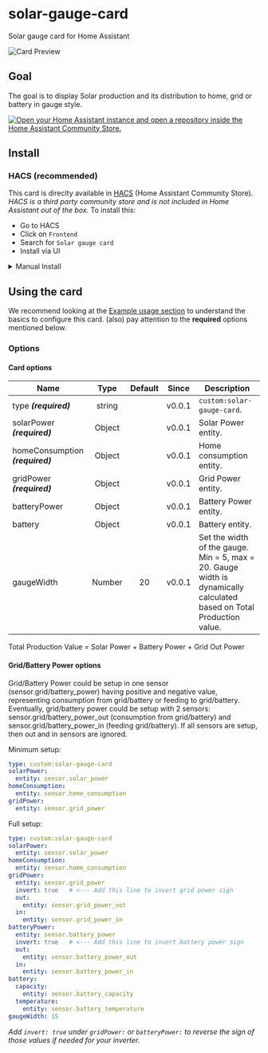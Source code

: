 # solar-gauge-card
Solar gauge card for Home Assistant

![Card Preview](images/solar-gauge-card.png)

## Goal

The goal is to display Solar production and its distribution to home, grid or battery in gauge style.

<a href="https://my.home-assistant.io/redirect/hacs_repository/?owner=haluska77&repository=solar-gauge-card&category=solar" target="_blank" rel="noreferrer noopener"><img src="https://my.home-assistant.io/badges/hacs_repository.svg" alt="Open your Home Assistant instance and open a repository inside the Home Assistant Community Store." /></a>

## Install

### HACS (recommended)

This card is direclty available in [HACS](https://hacs.xyz/) (Home Assistant Community Store).
_HACS is a third party community store and is not included in Home Assistant out of the box._
To install this:

- Go to HACS
- Click on `Frontend`
- Search for `Solar gauge card`
- Install via UI

<details>  <summary>Manual Install</summary>

1. Download and copy `solar-gague-card.js` from the [latest release](https://github.com/Haluska77/solar-gauge-card/releases/latest) into your `config/www` directory.

2. Add the resource reference as decribed below.

### Add resource reference

If you configure Dashboards via YAML, add a reference to `solar-gague-card.js` inside your `configuration.yaml`:

```yaml
resources:
  - url: /local/solar-gague-card.js
    type: module
```

Else, if you prefer the graphical editor, use the menu to add the resource:

1. Make sure, advanced mode is enabled in your user profile (click on your user name to get there)
2. Navigate to Settings -> Dashboards
3. Click three dot icon
4. Select Resources
5. Hit (+ ADD RESOURCE) icon
6. Enter URL `/local/solar-gague-card.js` and select type "JavaScript Module".
   (Use `/hacsfiles/solar-gague-card/solar-gague-card.js` and select "JavaScript Module" for HACS install if HACS didn't do it already)
 
</details>

## Using the card

We recommend looking at the [Example usage section](#example-usage) to understand the basics to configure this card.
(also) pay attention to the **required** options mentioned below.

### Options

#### Card options
| Name | Type | Default | Since | Description |
|------|:----:|:-------:|:-----:|-------------|
| type ***(required)*** | string |  | v0.0.1 | `custom:solar-gauge-card`.
| solarPower ***(required)*** | Object |  | v0.0.1 | Solar Power entity.
| homeConsumption ***(required)*** | Object |  | v0.0.1 | Home consumption entity.
| gridPower ***(required)*** | Object |  | v0.0.1 | Grid Power entity.
| batteryPower | Object |  | v0.0.1 | Battery Power entity.
| battery | Object |  | v0.0.1 | Battery entity.
| gaugeWidth | Number | 20 | v0.0.1 | Set the width of the gauge. Min = 5, max = 20. Gauge width is dynamically calculated based on Total Production value.

Total Production Value = Solar Power + Battery Power + Grid Out Power

#### Grid/Battery Power options
Grid/Battery Power could be setup in one sensor (sensor.grid/battery_power) having positive and negative value, representing consumption from grid/battery or feeding to grid/battery. Eventually, grid/battery power could be setup with 2 sensors: sensor.grid/battery_power_out (consumption from grid/battery) and sensor.grid/battery_power_in (feeding grid/battery). If all sensors are setup, then out and in sensors are ignored.

Minimum setup:
```yaml
type: custom:solar-gauge-card
solarPower: 
  entity: sensor.solar_power
homeConsumption: 
  entity: sensor.home_consumption
gridPower: 
  entity: sensor.grid_power
```

Full setup:
```yaml
type: custom:solar-gauge-card
solarPower: 
  entity: sensor.solar_power
homeConsumption: 
  entity: sensor.home_consumption
gridPower: 
  entity: sensor.grid_power
  invert: true   # <--- Add this line to invert grid power sign
  out:
    entity: sensor.grid_power_out
  in:
    entity: sensor.grid_power_in
batteryPower: 
  entity: sensor.battery_power
  invert: true   # <--- Add this line to invert battery power sign
  out:
    entity: sensor.battery_power_out
  in:
    entity: sensor.battery_power_in
battery: 
  capacity:
    entity: sensor.battery_capacity
  temperature: 
    entity: sensor.battery_temperature
gaugeWidth: 15
```
_Add `invert: true` under `gridPower:` or `batteryPower:` to reverse the sign of those values if needed for your inverter._